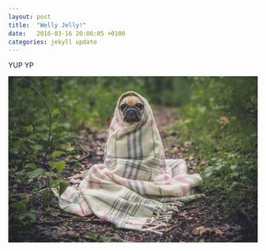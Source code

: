 ```yaml
---
layout: post
title:  "Welly Jelly!"
date:   2016-03-16 20:06:05 +0100
categories: jekyll update
---
```

YUP YP

![Blog indlæg billede](/assets/img/3.jpg)
